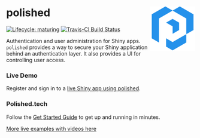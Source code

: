 # polished <img src="inst/assets/images/polished_logo_transparent.png" align="right" width="120" />

[![Lifecycle:
maturing](https://img.shields.io/badge/lifecycle-maturing-blue.svg)](https://www.tidyverse.org/lifecycle/#maturing) [![Travis-CI Build Status](https://travis-ci.org/Tychobra/polished.svg?branch=master)](https://travis-ci.org/tychobra/polished)

Authentication and user administration for Shiny apps.  `polished` provides a way to secure your Shiny application behind an authentication layer.  It also provides a UI for controlling user access. 

### Live Demo

Register and sign in to a [live Shiny app using polished](https://tychobra.shinyapps.io/polished_example_01).

### Polished.tech

Follow the [Get Started Guide](https://polished.tech/docs/get-started) to get up and running in minutes.

[More live examples with videos here](https://polished.tech/examples)
